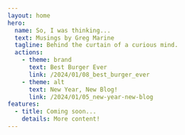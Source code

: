 ```yaml
---
layout: home
hero:
  name: So, I was thinking...
  text: Musings by Greg Marine
  tagline: Behind the curtain of a curious mind.
  actions:
    - theme: brand
      text: Best Burger Ever
      link: /2024/01/08_best_burger_ever
    - theme: alt
      text: New Year, New Blog!
      link: /2024/01/05_new-year-new-blog
features:
  - title: Coming soon...
    details: More content!
---
```

